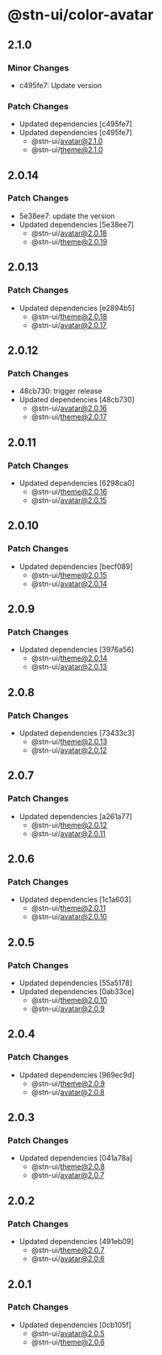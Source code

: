 # @stn-ui/color-avatar

## 2.1.0

### Minor Changes

- c495fe7: Update version

### Patch Changes

- Updated dependencies [c495fe7]
- Updated dependencies [c495fe7]
  - @stn-ui/avatar@2.1.0
  - @stn-ui/theme@2.1.0

## 2.0.14

### Patch Changes

- 5e38ee7: update the version
- Updated dependencies [5e38ee7]
  - @stn-ui/avatar@2.0.18
  - @stn-ui/theme@2.0.19

## 2.0.13

### Patch Changes

- Updated dependencies [e2894b5]
  - @stn-ui/theme@2.0.18
  - @stn-ui/avatar@2.0.17

## 2.0.12

### Patch Changes

- 48cb730: trigger release
- Updated dependencies [48cb730]
  - @stn-ui/avatar@2.0.16
  - @stn-ui/theme@2.0.17

## 2.0.11

### Patch Changes

- Updated dependencies [6298ca0]
  - @stn-ui/theme@2.0.16
  - @stn-ui/avatar@2.0.15

## 2.0.10

### Patch Changes

- Updated dependencies [becf089]
  - @stn-ui/theme@2.0.15
  - @stn-ui/avatar@2.0.14

## 2.0.9

### Patch Changes

- Updated dependencies [3976a56]
  - @stn-ui/theme@2.0.14
  - @stn-ui/avatar@2.0.13

## 2.0.8

### Patch Changes

- Updated dependencies [73433c3]
  - @stn-ui/theme@2.0.13
  - @stn-ui/avatar@2.0.12

## 2.0.7

### Patch Changes

- Updated dependencies [a261a77]
  - @stn-ui/theme@2.0.12
  - @stn-ui/avatar@2.0.11

## 2.0.6

### Patch Changes

- Updated dependencies [1c1a603]
  - @stn-ui/theme@2.0.11
  - @stn-ui/avatar@2.0.10

## 2.0.5

### Patch Changes

- Updated dependencies [55a5178]
- Updated dependencies [0ab33ce]
  - @stn-ui/theme@2.0.10
  - @stn-ui/avatar@2.0.9

## 2.0.4

### Patch Changes

- Updated dependencies [969ec9d]
  - @stn-ui/theme@2.0.9
  - @stn-ui/avatar@2.0.8

## 2.0.3

### Patch Changes

- Updated dependencies [041a78a]
  - @stn-ui/theme@2.0.8
  - @stn-ui/avatar@2.0.7

## 2.0.2

### Patch Changes

- Updated dependencies [491eb09]
  - @stn-ui/theme@2.0.7
  - @stn-ui/avatar@2.0.6

## 2.0.1

### Patch Changes

- Updated dependencies [0cb105f]
  - @stn-ui/avatar@2.0.5
  - @stn-ui/theme@2.0.6
